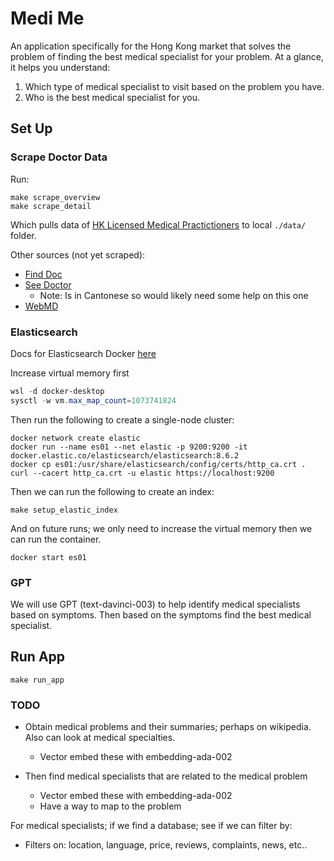 # Medi Me

An application specifically for the Hong Kong market that solves the problem of finding the best medical specialist for your problem.
At a glance, it helps you understand:

1. Which type of medical specialist to visit based on the problem you have.
2. Who is the best medical specialist for you.

## Set Up

### Scrape Doctor Data

Run:

```wsl sh
make scrape_overview
make scrape_detail
```

Which pulls data of [HK Licensed Medical Practictioners](https://www.mchk.org.hk/english/list_register/list.php?page=3&ipp=20&type=L)
to local `./data/` folder.

Other sources (not yet scraped):

- [Find Doc](https://www.finddoc.com/en/doctors)
- [See Doctor](https://www.seedoctor.com.hk/dr_detail-1.asp?dr_doctor=2724)
  - Note: Is in Cantonese so would likely need some help on this one
- [WebMD](https://symptoms.webmd.com/)

### Elasticsearch

Docs for Elasticsearch Docker [here](https://www.elastic.co/guide/en/elasticsearch/reference/current/docker.html)

Increase virtual memory first

```powershell
wsl -d docker-desktop
sysctl -w vm.max_map_count=1073741824
```

Then run the following to create a single-node cluster:

```wsl sh
docker network create elastic
docker run --name es01 --net elastic -p 9200:9200 -it docker.elastic.co/elasticsearch/elasticsearch:8.6.2
docker cp es01:/usr/share/elasticsearch/config/certs/http_ca.crt .
curl --cacert http_ca.crt -u elastic https://localhost:9200
```

Then we can run the following to create an index:

```wsl sh
make setup_elastic_index
```

And on future runs; we only need to increase the virtual memory then we can run the container.

```wsl sh
docker start es01
```

### GPT

We will use GPT (text-davinci-003) to help identify medical specialists based on symptoms.
Then based on the symptoms find the best medical specialist.

## Run App

```wsl sh
make run_app
```

### TODO

- Obtain medical problems and their summaries; perhaps on wikipedia. Also can look at medical specialties.
  - Vector embed these with embedding-ada-002

- Then find medical specialists that are related to the medical problem
  - Vector embed these with embedding-ada-002
  - Have a way to map to the problem

For medical specialists; if we find a database; see if we can filter by:
  - Filters on: location, language, price, reviews, complaints, news, etc..
  